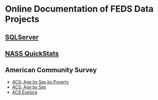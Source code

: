 # Online Documentation of FEDS Data Projects
<!-- This readme file is also deployed as a GitHub Page: https://fedscornell.github.io/Food-Environment-Data-System/  -->
<!-- This repo is created for the FEDS & Cornell Food Environment Data Products -->
## [SQLServer](SQLServer)


## [NASS QuickStats](NASS)

## American Community Survey
- [ACS: Age by Sex by Poverty](ACS/AgeSexPov/AgeSexPoverty.md)
- [ACS: Age by Sex](ACS/AgeSex.md)
- [ACS Explore](ACS/ACSExplore.md)


